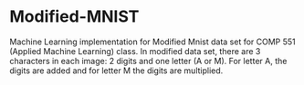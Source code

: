 # Modified-MNIST
Machine Learning implementation for Modified Mnist data set for COMP 551 (Applied Machine Learning) class. In modified data set, there are 3 characters in each image: 2 digits and one letter (A or M). For letter A, the digits are added and for letter M the digits are multiplied. 
